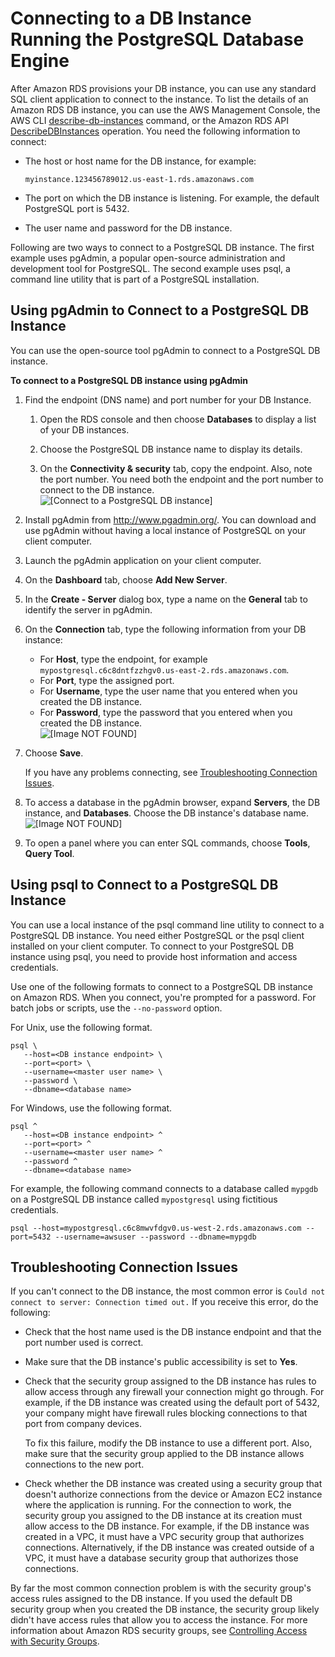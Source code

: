 # Connecting to a DB Instance Running the PostgreSQL Database Engine<a name="USER_ConnectToPostgreSQLInstance"></a>

After Amazon RDS provisions your DB instance, you can use any standard SQL client application to connect to the instance\. To list the details of an Amazon RDS DB instance, you can use the AWS Management Console, the AWS CLI [describe\-db\-instances](https://docs.aws.amazon.com/cli/latest/reference/rds/describe-db-instances.html) command, or the Amazon RDS API [DescribeDBInstances](https://docs.aws.amazon.com/AmazonRDS/latest/APIReference/API_DescribeDBInstances.html) operation\. You need the following information to connect:
+ The host or host name for the DB instance, for example: 

  ```
  myinstance.123456789012.us-east-1.rds.amazonaws.com
  ```
+ The port on which the DB instance is listening\. For example, the default PostgreSQL port is 5432\. 
+ The user name and password for the DB instance\.

Following are two ways to connect to a PostgreSQL DB instance\. The first example uses pgAdmin, a popular open\-source administration and development tool for PostgreSQL\. The second example uses psql, a command line utility that is part of a PostgreSQL installation\. 

## Using pgAdmin to Connect to a PostgreSQL DB Instance<a name="USER_ConnectToPostgreSQLInstance.pgAdmin"></a>

You can use the open\-source tool pgAdmin to connect to a PostgreSQL DB instance\. 

**To connect to a PostgreSQL DB instance using pgAdmin**

1. Find the endpoint \(DNS name\) and port number for your DB Instance\. 

   1. Open the RDS console and then choose **Databases** to display a list of your DB instances\. 

   1. Choose the PostgreSQL DB instance name to display its details\. 

   1. On the **Connectivity & security** tab, copy the endpoint\. Also, note the port number\. You need both the endpoint and the port number to connect to the DB instance\.   
![\[Connect to a PostgreSQL DB instance\]](http://docs.aws.amazon.com/AmazonRDS/latest/UserGuide/images/PostgreSQL-endpoint.png)

1. Install pgAdmin from [http://www\.pgadmin\.org/](http://www.pgadmin.org/)\. You can download and use pgAdmin without having a local instance of PostgreSQL on your client computer\.

1. Launch the pgAdmin application on your client computer\. 

1. On the **Dashboard** tab, choose **Add New Server**\.

1. In the **Create \- Server** dialog box, type a name on the **General** tab to identify the server in pgAdmin\.

1. On the **Connection** tab, type the following information from your DB instance:
   + For **Host**, type the endpoint, for example `mypostgresql.c6c8dntfzzhgv0.us-east-2.rds.amazonaws.com`\.
   + For **Port**, type the assigned port\. 
   + For **Username**, type the user name that you entered when you created the DB instance\.
   + For **Password**, type the password that you entered when you created the DB instance\.  
![\[Image NOT FOUND\]](http://docs.aws.amazon.com/AmazonRDS/latest/UserGuide/images/Postgres-Connect01.png)

1. Choose **Save**\. 

   If you have any problems connecting, see [Troubleshooting Connection Issues](#USER_ConnectToPostgreSQLInstance.Troubleshooting)\. 

1. To access a database in the pgAdmin browser, expand **Servers**, the DB instance, and **Databases**\. Choose the DB instance's database name\.  
![\[Image NOT FOUND\]](http://docs.aws.amazon.com/AmazonRDS/latest/UserGuide/images/Postgres-Connect02.png)

1. To open a panel where you can enter SQL commands, choose **Tools**, **Query Tool**\. 

## Using psql to Connect to a PostgreSQL DB Instance<a name="USER_ConnectToPostgreSQLInstance.psql"></a>

You can use a local instance of the psql command line utility to connect to a PostgreSQL DB instance\. You need either PostgreSQL or the psql client installed on your client computer\. To connect to your PostgreSQL DB instance using psql, you need to provide host information and access credentials\.

Use one of the following formats to connect to a PostgreSQL DB instance on Amazon RDS\. When you connect, you're prompted for a password\. For batch jobs or scripts, use the `--no-password` option\.

For Unix, use the following format\.

```
psql \
   --host=<DB instance endpoint> \
   --port=<port> \
   --username=<master user name> \
   --password \
   --dbname=<database name>
```

For Windows, use the following format\.

```
psql ^
   --host=<DB instance endpoint> ^
   --port=<port> ^
   --username=<master user name> ^
   --password ^
   --dbname=<database name>
```

For example, the following command connects to a database called `mypgdb` on a PostgreSQL DB instance called `mypostgresql` using fictitious credentials\. 

```
psql --host=mypostgresql.c6c8mwvfdgv0.us-west-2.rds.amazonaws.com --port=5432 --username=awsuser --password --dbname=mypgdb 
```

## Troubleshooting Connection Issues<a name="USER_ConnectToPostgreSQLInstance.Troubleshooting"></a>

If you can't connect to the DB instance, the most common error is `Could not connect to server: Connection timed out.` If you receive this error, do the following:
+ Check that the host name used is the DB instance endpoint and that the port number used is correct\.
+ Make sure that the DB instance's public accessibility is set to **Yes**\.
+ Check that the security group assigned to the DB instance has rules to allow access through any firewall your connection might go through\. For example, if the DB instance was created using the default port of 5432, your company might have firewall rules blocking connections to that port from company devices\.

  To fix this failure, modify the DB instance to use a different port\. Also, make sure that the security group applied to the DB instance allows connections to the new port\.
+ Check whether the DB instance was created using a security group that doesn't authorize connections from the device or Amazon EC2 instance where the application is running\. For the connection to work, the security group you assigned to the DB instance at its creation must allow access to the DB instance\. For example, if the DB instance was created in a VPC, it must have a VPC security group that authorizes connections\. Alternatively, if the DB instance was created outside of a VPC, it must have a database security group that authorizes those connections\.

By far the most common connection problem is with the security group's access rules assigned to the DB instance\. If you used the default DB security group when you created the DB instance, the security group likely didn't have access rules that allow you to access the instance\. For more information about Amazon RDS security groups, see [Controlling Access with Security Groups](Overview.RDSSecurityGroups.md)\.